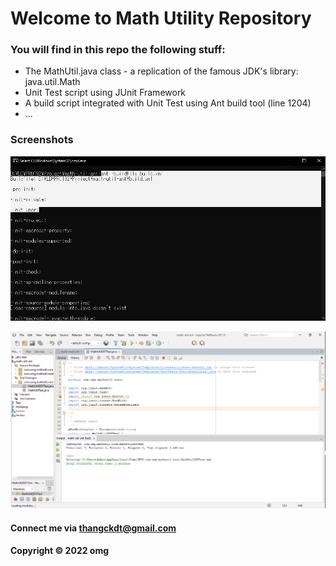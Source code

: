 # Welcome to Math Utility Repository

### You will find in this repo the following stuff:

* The MathUtil.java class - a replication of the famous JDK's library: java.util.Math
* Unit Test script using JUnit Framework
* A build script integrated with Unit Test using Ant build tool (line 1204)
* ...

### Screenshots

![Build process with Ant](https://github.com/omg9000/math-util-ant/blob/main/screenshot/build-process-with-ant.png)

![DDT source code with JUnit](https://github.com/omg9000/math-util-ant/blob/main/screenshot/ddt-source-using-junit.png)

#### Connect me via thangckdt@gmail.com

#### Copyright &#169; 2022 omg